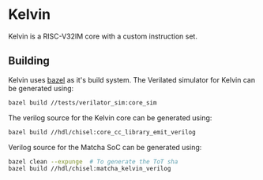 # Kelvin

Kelvin is a RISC-V32IM core with a custom instruction set.

## Building

Kelvin uses [bazel](https://bazel.build/) as it's build system. The Verilated
simulator for Kelvin can be generated using:

```bash
bazel build //tests/verilator_sim:core_sim
```

The verilog source for the Kelvin core can be generated using:

```bash
bazel build //hdl/chisel:core_cc_library_emit_verilog
```

Verilog source for the Matcha SoC can be generated using:

```bash
bazel clean --expunge  # To generate the ToT sha
bazel build //hdl/chisel:matcha_kelvin_verilog
```
